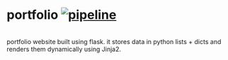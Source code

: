 # portfolio [![pipeline](https://github.com/a6enez3r/portfolio/actions/workflows/pipeline.yaml/badge.svg?branch=main)](https://github.com/a6enez3r/portfolio/actions/workflows/pipeline.yaml)
<br />
portfolio website built using flask. it stores data in python lists + dicts and renders them dynamically using Jinja2.
